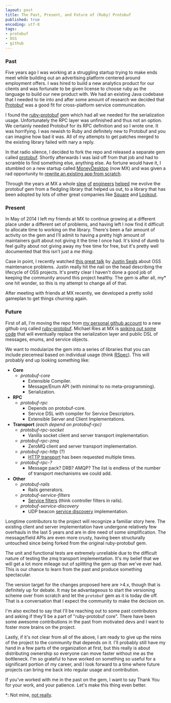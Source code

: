 ```yaml
---
layout: post
title: The Past, Present, and Future of (Ruby) Protobuf
published: true
encoding: utf-8
tags:
- protobuf
- OSS
- github
---
```


### Past

Five years ago I was working at a struggling startup trying to make ends meet while building out an advertising platform centered around employment offers. I was hired to build a new analytics product for our clients and was fortunate to be given license to choose ruby as the language to build our new product with. We had an existing Java codebase that I needed to tie into and after some amount of research we decided that [Protobuf](https://developers.google.com/protocol-buffers/) was a good fit for cross-platform service communication.

I found the [ruby-protobuf](https://github.com/macks/ruby-protobuf) gem which had all we needed for the serialization usage. Unfortunately the RPC layer was unfinished and thus not an option. We certainly needed Protobuf for its RPC definition and so I wrote one. It was horrifying. I was newish to Ruby and definitely new to Protobuf and you can imagine how bad it was. All of my attempts to get patches merged to the existing library failed with nary a reply.

In that radio silence, I decided to fork the repo and released a separate gem called [protobuf](https://rubygems.org/gems/protobuf). Shortly afterwards I was laid off from that job and had to scramble to find something else, anything else. As fortune would have it, I stumbled on a new startup called [MoneyDesktop](https://www.mx.com) (now MX) and was given a rad opportunity to [rewrite an existing app from scratch](/consistency.html).

Through the years at MX a whole [slew][brandon] [of][adam] [engineers][brian] [helped][devin] me evolve the protobuf gem from a fledgling library that helped us out, to a library that has been adopted by lots of other great companies like [Square](https://squareup.com/) and [Lookout](https://www.lookout.com/).

### Present

In May of 2014 I left my friends at MX to continue growing at a different place under a different set of problems, and having left I now find it difficult to allocate time to working on the library. There's been a fair amount of activity on the gem and I'll admit to having a pretty high amount of maintainers guilt about not giving it the time I once had. It's kind of dumb to feel guilty about not giving away my free time for free, but it's pretty well documented that this isn't just a _me thing_.

Case in point, I recently watched [this great talk](https://www.youtube.com/watch?v=_eQlv59nH58) by [Justin Seals](https://twitter.com/searls) about OSS maintenance problems. Justin really hit the nail on the head describing the lifecycle of OSS projects. It's pretty clear I haven't done a good job of keeping the community around this project healthy. The gem is after all, my\* one hit wonder, so this is my attempt to change all of that.

After meeting with friends at MX recently, we developed a pretty solid gameplan to get things churning again.

### Future

First of all, I'm moving the repo from [my personal github account](https://github.com/localshred/protobuf) to a new github org called [ruby-protobuf](https://github.com/ruby-protobuf). Michael Ries at MX is [spiking out some code](https://github.com/moneydesktop/protobuffness) that will eventually replace the serialization layer and public DSL of messages, enums, and service objects.

We want to modularize the gem into a series of libraries that you can include piecemeal based on individual usage (think [RSpec](https://github.com/rspec)). This will probably end up looking something like:

+ __Core__
  + _protobuf-core_
    + Extensible Compiler.
    + Message/Enum API (with minimal to no meta-programming).
    + Serialization.
+ __RPC__
  + _protobuf-rpc_
    + Depends on protobuf-core.
    + Service DSL with compiler for Service Descriptors.
    + Extensible Server and Client Implementations.
+ __Transport__ _(each depend on protobuf-rpc)_
  + _protobuf-rpc-socket_
    + Vanilla socket client and server transport implementation.
  + _protobuf-rpc-zmq_
    + ZeroMQ client and server transport implementation.
  + _protobuf-rpc-http_ (?)
    + [HTTP transport](https://github.com/localshred/protobuf/pull/199) has been requested multiple times.
  + _protobuf-rpc-?_
    + Message pack? DRB? AMQP? The list is endless of the number of transport mechanisms we could add.
+ __Other__
  + _protobuf-rails_
    + Rails generators.
  + _protobuf-service-filters_
    + [Service filters](https://github.com/localshred/protobuf/wiki/Service-Filters) (think controller filters in rails).
  + _protobuf-service-discovery_
    + UDP beacon [service discovery](https://github.com/localshred/protobuf/blob/master/lib/protobuf/rpc/service_directory.rb) implementation.

Longtime contributors to the project will recognize a familiar story here. The existing client and server implementation have undergone relatively few overhauls in the last 5 years and are in dire need of some simplification. The message/field APIs are even more crusty, having been structurally untouched since being forked from the original ruby-protobuf gem.

The unit and functional tests are extremely unreliable due to the difficult nature of testing the zmq transport implementation. It's my belief that we will get a lot more mileage out of splitting the gem up than we've ever had. This is our chance to learn from the past and produce something spectacular.

The version target for the changes proposed here are >4.x, though that is definitely up for debate. It may be advantageous to start the versioning scheme over from scratch and let the `protobuf` gem as it is today die off. That is a conversation that I expect the community to make the decision on.

I'm also excited to say that I'll be reaching out to some past contributors and asking if they'll be a part of "ruby-protobuf core". There have been some awesome contributions in the past from motivated devs and I want to foster more brains on the project.

Lastly, if it's not clear from all of the above, I am ready to give up the reins of the project to the community that depends on it. I'll probably still have my hand in a few parts of the organization at first, but this really is about distributing ownership so everyone can move faster without me as the bottleneck. I'm so grateful to have worked on something so useful for a significant portion of my career, and I look forward to a time where future projects can bring me back into regular usage and contribution.

If you've worked with me in the past on the gem, I want to say Thank You for your work, and your patience. Let's make this thing even better.

\*: Not mine, [not really](https://github.com/localshred/protobuf/graphs/contributors).

  [brandon]: https://github.com/abrandoned
  [adam]: https://github.com/liveh2o
  [brian]: https://github.com/brianstien
  [devin]: https://github.com/quixoten
